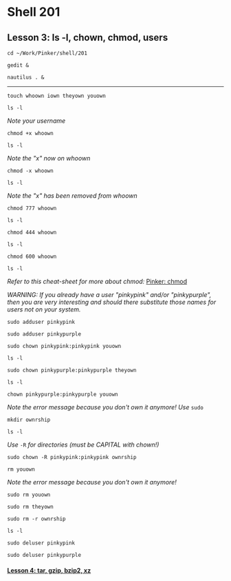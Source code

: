 # Shell 201
## Lesson 3: ls -l, chown, chmod, users

`cd ~/Work/Pinker/shell/201`

`gedit &`

`nautilus . &`
___

`touch whoown iown theyown youown`

`ls -l`

*Note your username*

`chmod +x whoown`

`ls -l`

*Note the "x" now on whoown*

`chmod -x whoown`

`ls -l`

*Note the "x" has been removed from whoown*

`chmod 777 whoown`

`ls -l`

`chmod 444 whoown`

`ls -l`

`chmod 600 whoown`

`ls -l`

*Refer to this cheat-sheet for more about chmod:* [Pinker: chmod](https://github.com/inkVerb/Pinker/blob/master/chmod)

*WARNING: If you already have a user "pinkypink" and/or "pinkypurple", then you are very interesting and should there substitute those names for users not on your system.*

`sudo adduser pinkypink`

`sudo adduser pinkypurple`

`sudo chown pinkypink:pinkypink youown`

`ls -l`

`sudo chown pinkypurple:pinkypurple theyown`

`ls -l`

`chown pinkypurple:pinkypurple youown`

*Note the error message because you don't own it anymore! Use* `sudo`

`mkdir ownrship`

`ls -l`

*Use* `-R` *for directories (must be CAPITAL with chown!)*

`sudo chown -R pinkypink:pinkypink ownrship`

`rm youown`

*Note the error message because you don't own it anymore!*

`sudo rm youown`

`sudo rm theyown`

`sudo rm -r ownrship`

`ls -l`

`sudo deluser pinkypink`

`sudo deluser pinkypurple`

#### [Lesson 4: tar, gzip, bzip2, xz](https://github.com/inkVerb/pinker/blob/master/201-shell/Lesson-04.md)
